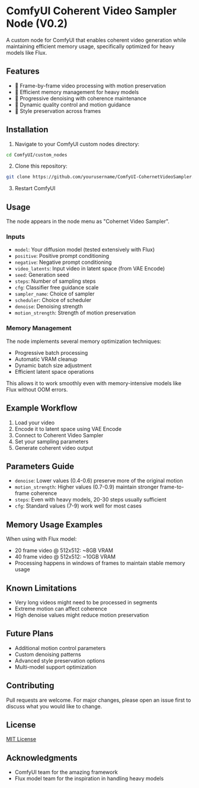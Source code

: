 # ComfyUI Coherent Video Sampler Node (V0.2)

A custom node for ComfyUI that enables coherent video generation while maintaining efficient memory usage, specifically optimized for heavy models like Flux.

## Features

- 🎥 Frame-by-frame video processing with motion preservation
- 🧠 Efficient memory management for heavy models
- 🔄 Progressive denoising with coherence maintenance
- 💫 Dynamic quality control and motion guidance
- 🎨 Style preservation across frames

## Installation

1. Navigate to your ComfyUI custom nodes directory:
```bash
cd ComfyUI/custom_nodes
```

2. Clone this repository:
```bash
git clone https://github.com/yourusername/ComfyUI-CohernetVideoSampler.git
```

3. Restart ComfyUI

## Usage

The node appears in the node menu as "Cohernet Video Sampler". 

### Inputs
- `model`: Your diffusion model (tested extensively with Flux)
- `positive`: Positive prompt conditioning
- `negative`: Negative prompt conditioning
- `video_latents`: Input video in latent space (from VAE Encode)
- `seed`: Generation seed
- `steps`: Number of sampling steps
- `cfg`: Classifier free guidance scale
- `sampler_name`: Choice of sampler
- `scheduler`: Choice of scheduler
- `denoise`: Denoising strength
- `motion_strength`: Strength of motion preservation

### Memory Management
The node implements several memory optimization techniques:
- Progressive batch processing
- Automatic VRAM cleanup
- Dynamic batch size adjustment
- Efficient latent space operations

This allows it to work smoothly even with memory-intensive models like Flux without OOM errors.

## Example Workflow

1. Load your video
2. Encode it to latent space using VAE Encode
3. Connect to Coherent Video Sampler
4. Set your sampling parameters
5. Generate coherent video output

## Parameters Guide

- `denoise`: Lower values (0.4-0.6) preserve more of the original motion
- `motion_strength`: Higher values (0.7-0.9) maintain stronger frame-to-frame coherence
- `steps`: Even with heavy models, 20-30 steps usually sufficient
- `cfg`: Standard values (7-9) work well for most cases

## Memory Usage Examples

When using with Flux model:
- 20 frame video @ 512x512: ~8GB VRAM
- 40 frame video @ 512x512: ~10GB VRAM
- Processing happens in windows of frames to maintain stable memory usage

## Known Limitations

- Very long videos might need to be processed in segments
- Extreme motion can affect coherence
- High denoise values might reduce motion preservation

## Future Plans

- Additional motion control parameters
- Custom denoising patterns
- Advanced style preservation options
- Multi-model support optimization

## Contributing

Pull requests are welcome. For major changes, please open an issue first to discuss what you would like to change.

## License

[MIT License](LICENSE)

## Acknowledgments

- ComfyUI team for the amazing framework
- Flux model team for the inspiration in handling heavy models
```
